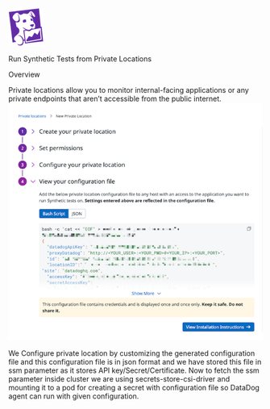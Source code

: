 ![Screenshot](dd_logo_n_70x75.png)


Run Synthetic Tests from Private Locations

Overview

Private locations allow you to monitor internal-facing applications or any private endpoints that aren’t accessible from the public internet.
![Screenshot](private-location.png)

We Configure private location by customizing the generated configuration file and this configuration file is in json format and we have stored this file in ssm parameter as it stores API key/Secret/Certificate. Now to fetch the ssm parameter inside cluster we are using secrets-store-csi-driver and mounting it to a pod for creating a secret with configuration file so DataDog agent can run with given configuration.
